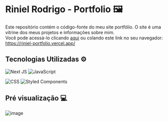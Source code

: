 # Riniel Rodrigo - Portfolio 🖼

Este repositório contém o código-fonte do meu site portfólio. O site é uma vitrine dos meus projetos e informações sobre mim. </br>
Você pode acessá-lo clicando [aqui](https://riniel-portfolio.vercel.app/) ou colando este link no seu navegador: https://riniel-portfolio.vercel.app/


## Tecnologias Utilizadas ⚙
![Next JS](https://img.shields.io/badge/Next-black?style=for-the-badge&logo=next.js&logoColor=white)
![JavaScript](https://img.shields.io/badge/javascript-%23323330.svg?style=for-the-badge&logo=javascript&logoColor=%23F7DF1E)

![CSS](https://img.shields.io/badge/CSS3-1572B6?style=for-the-badge&logo=css3&logoColor=white)
![Styled Components](https://img.shields.io/badge/styled--components-DB7093?style=for-the-badge&logo=styled-components&logoColor=white)


## Pré visualização 💻
![image](https://github.com/riniel-rodrigo/portfolio/assets/80684745/01a0eebd-19d4-46a2-a48a-fd0feb41d352)

